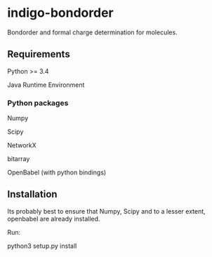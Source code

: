 # indigo-bondorder

Bondorder and formal charge determination for molecules.

## Requirements
Python >= 3.4

Java Runtime Environment
### Python packages
Numpy

Scipy

NetworkX

bitarray

OpenBabel (with python bindings)

## Installation
Its probably best to ensure that Numpy, Scipy and to a lesser extent, openbabel are already installed.

Run:

python3 setup.py install
